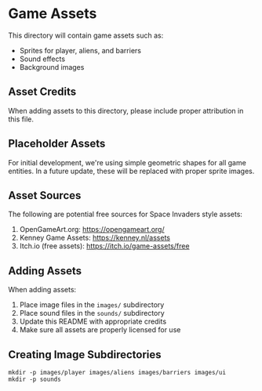 # Game Assets

This directory will contain game assets such as:

- Sprites for player, aliens, and barriers
- Sound effects
- Background images

## Asset Credits

When adding assets to this directory, please include proper attribution in this file.

## Placeholder Assets

For initial development, we're using simple geometric shapes for all game entities. In a future update, these will be replaced with proper sprite images.

## Asset Sources

The following are potential free sources for Space Invaders style assets:

1. OpenGameArt.org: https://opengameart.org/
2. Kenney Game Assets: https://kenney.nl/assets
3. Itch.io (free assets): https://itch.io/game-assets/free

## Adding Assets

When adding assets:

1. Place image files in the `images/` subdirectory
2. Place sound files in the `sounds/` subdirectory
3. Update this README with appropriate credits
4. Make sure all assets are properly licensed for use

## Creating Image Subdirectories

```
mkdir -p images/player images/aliens images/barriers images/ui
mkdir -p sounds
``` 